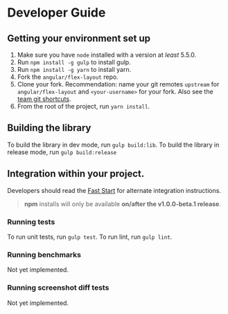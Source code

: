 # Developer Guide 

## Getting your environment set up

1. Make sure you have `node` installed with a version at _least_ 5.5.0.
2. Run `npm install -g gulp` to install gulp.
3. Run `npm install -g yarn` to install yarn.
3. Fork the `angular/flex-layout` repo. 
4. Clone your fork. 
   Recommendation: name your git remotes `upstream` for `angular/flex-layout`
   and `<your-username>` for your fork. Also see the [team git shortcuts](https://github.com/angular/flex-layout/wiki/Team-git----bash-shortcuts).
5. From the root of the project, run `yarn install`.


## Building the library

To build the library in dev mode, run `gulp build:lib`.
To build the library in release mode, run `gulp build:release`


## Integration within your project.

Developers should read the [Fast Start](https://github.com/angular/flex-layout#fast-start) for alternate integration instructions.

> **npm** installs will only be available **on/after the v1.0.0-beta.1 release**. 

 
### Running tests

To run unit tests, run `gulp test`.
To run lint, run `gulp lint`.


### Running benchmarks
Not yet implemented.

### Running screenshot diff tests
Not yet implemented.

